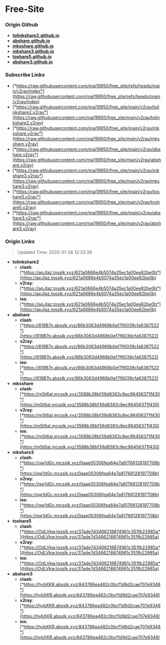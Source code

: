# Free-Site

### Origin Github

- [**tolinkshare2.github.io**](https://github.com/tolinkshare2/tolinkshare2.github.io)
- [**abshare.github.io**](https://github.com/abshare/abshare.github.io)
- [**mksshare.github.io**](https://github.com/mksshare/mksshare.github.io)
- [**mkshare3.github.io**](https://github.com/mkshare3/mkshare3.github.io)
- [**toshare5.github.io**](https://github.com/toshare5/toshare5.github.io)
- [**abshare3.github.io**](https://github.com/abshare3/abshare3.github.io)

### Subscribe Links

- [*https://raw.githubusercontent.com/mai19950/free_site/refs/heads/main/v2ray/index*](https://raw.githubusercontent.com/mai19950/free_site/refs/heads/main/v2ray/index)
- [*https://raw.githubusercontent.com/mai19950/free_site/main/v2ray/tolinkshare2.v2ray*](https://raw.githubusercontent.com/mai19950/free_site/main/v2ray/tolinkshare2.v2ray)
- [*https://raw.githubusercontent.com/mai19950/free_site/main/v2ray/mksshare.v2ray*](https://raw.githubusercontent.com/mai19950/free_site/main/v2ray/mksshare.v2ray)
- [*https://raw.githubusercontent.com/mai19950/free_site/main/v2ray/abshare.v2ray*](https://raw.githubusercontent.com/mai19950/free_site/main/v2ray/abshare.v2ray)
- [*https://raw.githubusercontent.com/mai19950/free_site/main/v2ray/mkshare3.v2ray*](https://raw.githubusercontent.com/mai19950/free_site/main/v2ray/mkshare3.v2ray)
- [*https://raw.githubusercontent.com/mai19950/free_site/main/v2ray/toshare5.v2ray*](https://raw.githubusercontent.com/mai19950/free_site/main/v2ray/toshare5.v2ray)
- [*https://raw.githubusercontent.com/mai19950/free_site/main/v2ray/abshare3.v2ray*](https://raw.githubusercontent.com/mai19950/free_site/main/v2ray/abshare3.v2ray)

### Origin Links

> Updated Time: 2025-01-28 12:33:28

- **tolinkshare2**
  - **clash**: [*https://apJIaz.tosslk.xyz/621a0666e4b5074a35ec1a00ee82be0b*](https://apJIaz.tosslk.xyz/621a0666e4b5074a35ec1a00ee82be0b)
  - **v2ray**: [*https://apJIaz.tosslk.xyz/621a0666e4b5074a35ec1a00ee82be0b*](https://apJIaz.tosslk.xyz/621a0666e4b5074a35ec1a00ee82be0b)
  - **ios**: [*https://apJIaz.tosslk.xyz/621a0666e4b5074a35ec1a00ee82be0b*](https://apJIaz.tosslk.xyz/621a0666e4b5074a35ec1a00ee82be0b)
- **abshare**
  - **clash**: [*https://819B7n.absslk.xyz/86b3063d4968b0ef7f6039cfa6387522*](https://819B7n.absslk.xyz/86b3063d4968b0ef7f6039cfa6387522)
  - **v2ray**: [*https://819B7n.absslk.xyz/86b3063d4968b0ef7f6039cfa6387522*](https://819B7n.absslk.xyz/86b3063d4968b0ef7f6039cfa6387522)
  - **ios**: [*https://819B7n.absslk.xyz/86b3063d4968b0ef7f6039cfa6387522*](https://819B7n.absslk.xyz/86b3063d4968b0ef7f6039cfa6387522)
- **mksshare**
  - **clash**: [*https://mSt6aI.mcsslk.xyz/3588b38bf39d8383c8ec96456371f430*](https://mSt6aI.mcsslk.xyz/3588b38bf39d8383c8ec96456371f430)
  - **v2ray**: [*https://mSt6aI.mcsslk.xyz/3588b38bf39d8383c8ec96456371f430*](https://mSt6aI.mcsslk.xyz/3588b38bf39d8383c8ec96456371f430)
  - **ios**: [*https://mSt6aI.mcsslk.xyz/3588b38bf39d8383c8ec96456371f430*](https://mSt6aI.mcsslk.xyz/3588b38bf39d8383c8ec96456371f430)
- **mkshare3**
  - **clash**: [*https://qw1dGc.mcsslk.xyz/0aae05306fea64e7a81766128197708b*](https://qw1dGc.mcsslk.xyz/0aae05306fea64e7a81766128197708b)
  - **v2ray**: [*https://qw1dGc.mcsslk.xyz/0aae05306fea64e7a81766128197708b*](https://qw1dGc.mcsslk.xyz/0aae05306fea64e7a81766128197708b)
  - **ios**: [*https://qw1dGc.mcsslk.xyz/0aae05306fea64e7a81766128197708b*](https://qw1dGc.mcsslk.xyz/0aae05306fea64e7a81766128197708b)
- **toshare5**
  - **clash**: [*https://OdLVkw.tosslk.xyz/37ade7d3466218874961c351fb22985a*](https://OdLVkw.tosslk.xyz/37ade7d3466218874961c351fb22985a)
  - **v2ray**: [*https://OdLVkw.tosslk.xyz/37ade7d3466218874961c351fb22985a*](https://OdLVkw.tosslk.xyz/37ade7d3466218874961c351fb22985a)
  - **ios**: [*https://OdLVkw.tosslk.xyz/37ade7d3466218874961c351fb22985a*](https://OdLVkw.tosslk.xyz/37ade7d3466218874961c351fb22985a)
- **abshare3**
  - **clash**: [*https://hybXKR.absslk.xyz/843786ea482c0bcf1d9d2cae707e9348*](https://hybXKR.absslk.xyz/843786ea482c0bcf1d9d2cae707e9348)
  - **v2ray**: [*https://hybXKR.absslk.xyz/843786ea482c0bcf1d9d2cae707e9348*](https://hybXKR.absslk.xyz/843786ea482c0bcf1d9d2cae707e9348)
  - **ios**: [*https://hybXKR.absslk.xyz/843786ea482c0bcf1d9d2cae707e9348*](https://hybXKR.absslk.xyz/843786ea482c0bcf1d9d2cae707e9348)
